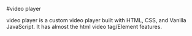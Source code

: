 #video player


video player is a custom video player built with HTML, CSS, and Vanilla JavaScript. It has almost the html video tag/Element features.
